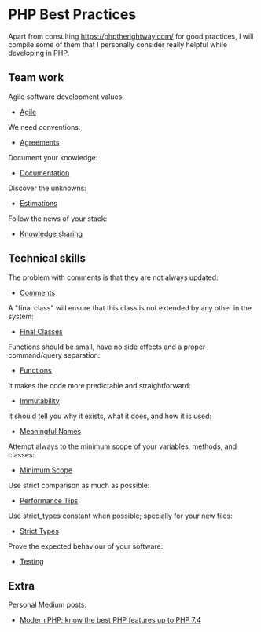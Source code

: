 # PHP Best Practices

Apart from consulting https://phptherightway.com/ for good practices, 
I will compile some of them that I personally consider really helpful while developing in PHP.

## Team work

Agile software development values:

* [Agile](/team-work/agile.md)

We need conventions:

* [Agreements](/team-work/agreements.md)

Document your knowledge:

* [Documentation](/team-work/documentation.md)

Discover the unknowns:

* [Estimations](/team-work/estimations.md)

Follow the news of your stack:

* [Knowledge sharing](/team-work/knowledge-sharing.md)

## Technical skills

The problem with comments is that they are not always updated:

* [Comments](/technical-skills/comments.md) 

A "final class" will ensure that this class is not extended by any other in the system:

* [Final Classes](/technical-skills/final-classes.md) 

Functions should be small, have no side effects and a proper command/query separation:

* [Functions](/technical-skills/functions.md)

It makes the code more predictable and straightforward:

* [Immutability](/technical-skills/immutability.md)

It should tell you why it exists, what it does, and how it is used:

* [Meaningful Names](/technical-skills/meaningful-names.md)

Attempt always to the minimum scope of your variables, methods, and classes:

* [Minimum Scope](/technical-skills/minimum-scope.md)

Use strict comparison as much as possible:

* [Performance Tips](/technical-skills/performance-tips.md)

Use strict_types constant when possible; specially for your new files:

* [Strict Types](/technical-skills/strict-types.md)

Prove the expected behaviour of your software:

* [Testing](/technical-skills/testing.md)

## Extra 

Personal Medium posts: 

* [Modern PHP: know the best PHP features up to PHP 7.4](https://medium.com/chemaclass/modern-php-know-the-best-php-features-til-php-7-4-e3b2bf5916b2)
